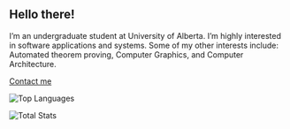 ## Hello there!

I’m an undergraduate student at University of Alberta. 
I’m highly interested in software applications and systems. 
Some of my other interests include: Automated theorem proving, Computer Graphics, and Computer Architecture.

[Contact me](https://www.linkedin.com/in/harsh-gill/)

![Top Languages](https://github-readme-stats.vercel.app/api/top-langs/?username=349gill&theme=dark&layout=donut-vertical)

![Total Stats](https://github-readme-stats-rongronggg9.vercel.app/api?username=349gill&count_private=true&include_all_commits=true&show_icons=true&theme=dark)
